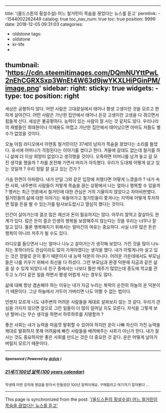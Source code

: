 
---
title: '(올드스톤의 횡설수설) 어느 철거민이 목숨을 끊었다는 뉴스를 듣고'
permlink: --1544002262449
catalog: true
toc_nav_num: true
toc: true
position: 9999
date: 2018-12-05 09:31:03
categories:
- oldstone
tags:
- oldstone
- kr-life
- 
thumbnail: 'https://cdn.steemitimages.com/DQmNUYttPwL2nEhCGRXSxp3WnEt4W63d9jwYKXLHiPGinPM/image.png'
sidebar:
    right:
        sticky: true
widgets:
    -
        type: toc
        position: right
---



세상은 공평하지 않다. 어떤 사람은 고대광실에서 태어나 평생 고생이란 것을 모르고 편하게 살아간다. 어떤 사람은 가난한 집안에서 태어나 온갖 고생이란 고생을 다 겪으면서 힘들게 산다. 세상은 불공평하다. 능력이 있는 사람이 잘 사는 것 같지도 않다. 우리나라의 재벌들인 최태원이나 이재용도 어렵고 가난한 집안에서 태어났으면 아마도 저들도 별 수가 없었을 것이다. 

오늘 아침 라디오에서 아현동 철거민이던 37세의 남자가 목숨을 끊었다는 소리를 들었다. 유서에 어머니가 걱정된다는 이야기를 썼다고 한다. 겨울에 갈데도 없는데 철거를 하니 삶에 더 이상 희망이 없었다고 생각했을 것이다. 오죽하면 어머니를 남겨 놓고 갈 모진 생각을 했을까 ? 차를 운전해 가면서 머리가 아득했다. 우리가 도대체 어떻게 살고 있는 것일까 ? 우리 정말 잘 살고 있는 건가 ? 

가슴 한켠이 아파왔다. 내가 만일 그와 같은 입장에 처했다면 어떻게 느꼈을까 ? 내가 속한 사회, 내주변의 사람들이 저렇게 목숨을 끊는 상황에서 나는 얼마나 행복할 수 있을까 ? 앵커는 최근 언론에서 철거민에 대한 관심은 거의 기울이지 않았다고 자아비판했다. 철거민들의 삶에 대한 이야기는 쑥들어가고 철거민들이 쫓겨나는 지역에 어떻게 투자하면 많을 돈을 벌 수 있는가를 탐사보도랍시고 열심히 했다는 것이다. 

인간이 살아가는데 결코 많은 재산과 돈이 필요하지는 않다. 아무리 잘먹고 잘살아도 한계가 있다. 많은 돈이 결코 인생의 행복을 보장해주지 않는다는 것을 우리는 너무나 잘 알고 있다. 물론 행복해지기 위해서는 얼마간의 여유는 중요하다. 사실 너무 많은 돈은 행복이 아니라 저주가 될 수도 있다. 

라디오를 들으면서 나는 얼마나 나누고 살아가는가 생각해 보았다. 가진 것을 많이 나누지는 못하더라도 관심이라도 많이 가져야겠다는 생각을 했다. 내가 이렇게나마 살고 있는 것은 정말로 운이 좋기 때문이지 내 능력 덕분이 아니다. 어려운 가운데에서도 부모님들은 나를 키우기 위해서 최선을 다 하셨다. 그런 부모님과 환경 덕분에 지금과 같은 삶을 살 수 있게 되었다.내 친구 중에서는 나보다 훨씬 재주가 많았는데 중도에 학교를 관두고 노가다 같은 일을 하면서 평생 어렵게 사는 경우도 많다. 

삶에 대해 항상 겸손해야 하는 이유는 내가 지금 누리는 복락이 순전히 하늘의 운 덕분이기 때문이다. 그냥 하늘에서 거두어 가버리면 나도 어쩔 수 없는 법이다. 

언젠지 모르게 나도 내주변의 어려운 사람들을 제대로 살펴보지 않는 것 같다. 우리가 관심을 가지지 않으면 앞으로 그런 일들이 더 많이 일어날 지도 모른다. 자식을 그렇게 보낸 할머니는 무슨 생각을 하면서 하루하루를 지탱할까 ? 

좋은 사회는 내가 능력을 마음껏 발휘할 수 있어야 하지만 운이 나빠 자신이 가진 능력을 제대로 발휘하지 못해 어려움에 빠진 사람들을 배려해주는 사회가 아닌가 한다. 내가 잘사는 것도 중요하지만 좋은 사회를 만드는 것은 더 중요한 것 같다. 운은 어떻게 날아가버릴지 모르기 때문이다.  



---

#####  <sub> **Sponsored ( Powered by [dclick](https://www.dclick.io) )** </sub>
##### [21세기 100년 달력 (100 years calendar)](https://api.dclick.io/v1/c?x=eyJhbGciOiJIUzI1NiIsInR5cCI6IkpXVCJ9.eyJjIjoib2xkc3RvbmUiLCJzIjoiLS0xNTQ0MDAyMjYyNDQ5IiwiYSI6WyJ0LTEyMDIiXSwidXJsIjoiaHR0cHM6Ly9zdGVlbWl0LmNvbS9rci9AYnl1YmF0LzEtMTAwLTEwMC15ZWFycy1jYWxlbmRhci0xNTQzOTk2NTE4MzMzIiwiaWF0IjoxNTQ0MDAyMjYyLCJleHAiOjE4NTkzNjIyNjJ9.0EaeqcSiJZIQBn1cQWpW78vrMpNzh3Kj0eqkNckf44Y)
<sup>학생때 어떤 강의에 영감을 받아서 만들었던 100년 달력이에요. 구매할려고 여기저기 알아봤다 ...</sup>
</center>

- - -

This page is synchronized from the post: ['(올드스톤의 횡설수설) 어느 철거민이 목숨을 끊었다는 뉴스를 듣고'](https://steemit.com/@oldstone/--1544002262449)
